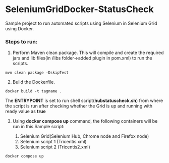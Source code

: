 # SeleniumGridDocker-StatusCheck
Sample project to run automated scripts using Selenium in Selenium Grid using Docker.


### Steps to run:

1. Perform Maven clean package. This will compile and create the required jars and lib files(in /libs folder->added plugin in pom.xml) to run the scripts.

```mvn  
mvn clean package -DskipTest
```

2. Build the Dockerfile.

```docker  
docker build -t tagname .
```

The **ENTRYPOINT** is set to run shell script(**hubstatuscheck.sh**) from where the script is run after checking whether the Grid is up and running with ready value as **true**

3. Using **docker compose up** command, the following containers will be run in this Sample script:

	1. Selenium Grid(Selenium Hub, Chrome node and Firefox node)
	2. Selenium script 1 (Tricentis.xml)
	3. Selenium script 2 (Tricentis2.xml)

```docker  
docker compose up
```